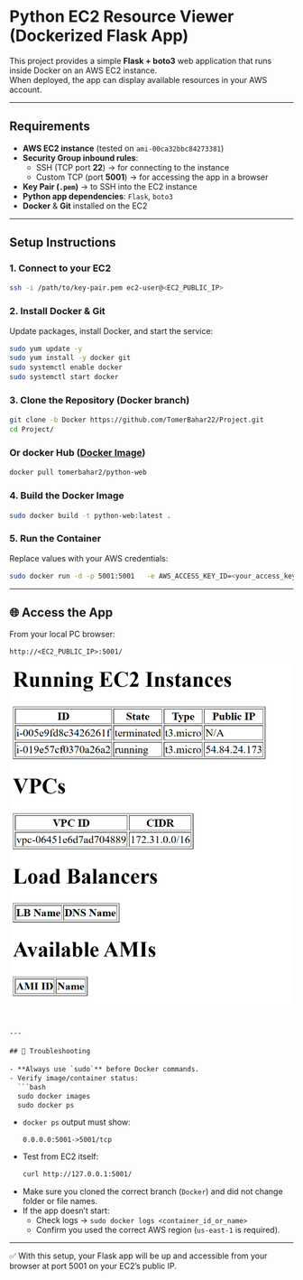 #  Python EC2 Resource Viewer (Dockerized Flask App)

This project provides a simple **Flask + boto3** web application that runs inside Docker on an AWS EC2 instance.  
When deployed, the app can display available resources in your AWS account.  

---

##  Requirements
- **AWS EC2 instance** (tested on `ami-00ca32bbc84273381`)  
- **Security Group inbound rules**:
  - SSH (TCP port **22**) → for connecting to the instance  
  - Custom TCP (port **5001**) → for accessing the app in a browser  
- **Key Pair (`.pem`)** → to SSH into the EC2 instance  
- **Python app dependencies**: `Flask`, `boto3`  
- **Docker** & **Git** installed on the EC2  

---

##  Setup Instructions

### 1. Connect to your EC2
```bash
ssh -i /path/to/key-pair.pem ec2-user@<EC2_PUBLIC_IP>
```

### 2. Install Docker & Git
Update packages, install Docker, and start the service:
```bash
sudo yum update -y
sudo yum install -y docker git
sudo systemctl enable docker
sudo systemctl start docker
```

### 3. Clone the Repository (Docker branch)
```bash
git clone -b Docker https://github.com/TomerBahar22/Project.git
cd Project/
```
### Or docker Hub ([Docker Image](https://hub.docker.com/r/tomerbahar2/python-web))
```bash
docker pull tomerbahar2/python-web

```
### 4. Build the Docker Image
```bash
sudo docker build -t python-web:latest .
```

### 5. Run the Container
Replace values with your AWS credentials:
```bash
sudo docker run -d -p 5001:5001   -e AWS_ACCESS_KEY_ID=<your_access_key>   -e AWS_SECRET_ACCESS_KEY=<your_secret_key>   -e AWS_DEFAULT_REGION=us-east-1   python-web:latest
```

---

## 🌐 Access the App
From your local PC browser:
```
http://<EC2_PUBLIC_IP>:5001/
```
![Architecture Diagram](snapshot.png)
```

---

## 🐛 Troubleshooting

- **Always use `sudo`** before Docker commands.  
- Verify image/container status:
  ```bash
  sudo docker images
  sudo docker ps
  ```
  - `docker ps` output must show:  
    ```
    0.0.0.0:5001->5001/tcp
    ```
- Test from EC2 itself:
  ```bash
  curl http://127.0.0.1:5001/
  ```
- Make sure you cloned the correct branch (`Docker`) and did not change folder or file names.  
- If the app doesn’t start:
  - Check logs → `sudo docker logs <container_id_or_name>`  
  - Confirm you used the correct AWS region (`us-east-1` is required).  

---

✅ With this setup, your Flask app will be up and accessible from your browser at port 5001 on your EC2’s public IP.
